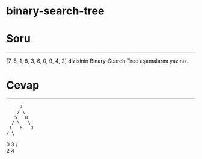 # binary-search-tree

# Soru
---
[7, 5, 1, 8, 3, 6, 0, 9, 4, 2] dizisinin Binary-Search-Tree aşamalarını yazınız.

# Cevap
---
      
         7
        / \
       5   8
      / \   \
     1   6   9
    / \
   0   3
      / \
     2   4

